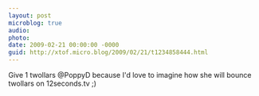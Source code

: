 ```yaml
---
layout: post
microblog: true
audio: 
photo: 
date: 2009-02-21 00:00:00 -0000
guid: http://xtof.micro.blog/2009/02/21/t1234858444.html
---
```

Give 1 twollars @PoppyD  because I'd love to imagine how she will bounce twollars on 12seconds.tv ;)

